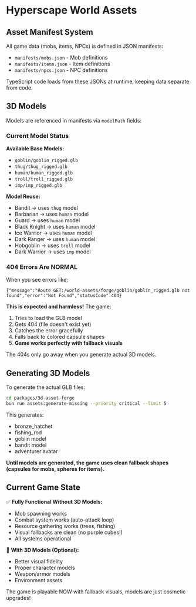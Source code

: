 # Hyperscape World Assets

## Asset Manifest System

All game data (mobs, items, NPCs) is defined in JSON manifests:
- `manifests/mobs.json` - Mob definitions
- `manifests/items.json` - Item definitions  
- `manifests/npcs.json` - NPC definitions

TypeScript code loads from these JSONs at runtime, keeping data separate from code.

## 3D Models

Models are referenced in manifests via `modelPath` fields:

### Current Model Status

**Available Base Models:**
- `goblin/goblin_rigged.glb`
- `thug/thug_rigged.glb`
- `human/human_rigged.glb`
- `troll/troll_rigged.glb`
- `imp/imp_rigged.glb`

**Model Reuse:**
- Bandit → uses `thug` model
- Barbarian → uses `human` model
- Guard → uses `human` model
- Black Knight → uses `human` model
- Ice Warrior → uses `human` model
- Dark Ranger → uses `human` model
- Hobgoblin → uses `troll` model
- Dark Warrior → uses `imp` model

### 404 Errors Are NORMAL

When you see errors like:
```
{"message":"Route GET:/world-assets/forge/goblin/goblin_rigged.glb not found","error":"Not Found","statusCode":404}
```

**This is expected and harmless!** The game:
1. Tries to load the GLB model
2. Gets 404 (file doesn't exist yet)
3. Catches the error gracefully
4. Falls back to colored capsule shapes
5. **Game works perfectly with fallback visuals**

The 404s only go away when you generate actual 3D models.

## Generating 3D Models

To generate the actual GLB files:

```bash
cd packages/3d-asset-forge
bun run assets:generate-missing --priority critical --limit 5
```

This generates:
- bronze_hatchet
- fishing_rod  
- goblin model
- bandit model
- adventurer avatar

**Until models are generated, the game uses clean fallback shapes (capsules for mobs, spheres for items).**

## Current Game State

✅ **Fully Functional Without 3D Models:**
- Mob spawning works
- Combat system works (auto-attack loop)
- Resource gathering works (trees, fishing)
- Visual fallbacks are clean (no purple cubes!)
- All systems operational

🎨 **With 3D Models (Optional):**
- Better visual fidelity
- Proper character models
- Weapon/armor models
- Environment assets

The game is playable NOW with fallback visuals, models are just cosmetic upgrades!
